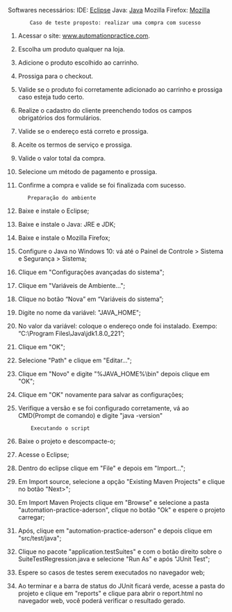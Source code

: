 ﻿Softwares necessários:
IDE: [Eclipse](http://www.eclipse.org/)
Java: [Java](http://www.oracle.com/technetwork/pt/java/index.html)
Mozilla Firefox: [Mozilla](https://www.mozilla.org/pt-BR/firefox/new/)

           Caso de teste proposto: realizar uma compra com sucesso
1. Acessar o site: www.automationpractice.com.
2. Escolha um produto qualquer na loja.
3. Adicione o produto escolhido ao carrinho.
4. Prossiga para o checkout.
5. Valide se o produto foi corretamente adicionado ao carrinho e prossiga caso esteja tudo certo.
6. Realize o cadastro do cliente preenchendo todos os campos obrigatórios dos formulários.
7. Valide se o endereço está correto e prossiga.
8. Aceite os termos de serviço e prossiga.
9. Valide o valor total da compra.
10. Selecione um método de pagamento e prossiga.
11. Confirme a compra e valide se foi finalizada com sucesso.

           Preparação do ambiente
1. Baixe e instale o Eclipse;
2. Baixe e instale o Java: JRE e JDK;
3. Baixe e instale o Mozilla Firefox;
4. Configure o Java no Windows 10: vá até o Painel de Controle > Sistema e Segurança > Sistema;
5. Clique em "Configurações avançadas do sistema";
6. Clique em "Variáveis de Ambiente...";
7. Clique no botão “Nova” em “Variáveis do sistema”;
8. Digite no nome da variável: "JAVA_HOME";
9. No valor da variável: coloque o endereço onde foi instalado. Exempo: “C:\Program Files\Java\jdk1.8.0_221”;
10. Clique em "OK";
11. Selecione "Path" e clique em "Editar...";
12. Clique em "Novo" e digite "%JAVA_HOME%\bin" depois clique em "OK";
13. Clique em "OK" novamente para salvar as configurações;
14. Verifique a versão e se foi configurado corretamente, vá ao CMD(Prompt de comando) e digite "java -version"

            Executando o script
1. Baixe o projeto e descompacte-o;
2. Acesse o Eclipse;
3. Dentro do eclipse clique em "File" e depois em "Import...";
4. Em Import source, selecione a opção "Existing Maven Projects" e clique no botão "Next>";
5. Em Import Maven Projects clique em "Browse" e selecione a pasta "automation-practice-aderson", clique no botão "Ok" e espere o projeto carregar;
6. Após, clique em "automation-practice-aderson" e depois clique em "src/test/java";
7. Clique no pacote "application.testSuites" e com o botão direito sobre o SuiteTestRegression.java e selecione "Run As" e após "JUnit Test";
8. Espere so casos de testes serem executados no navegador web;
9. Ao terminar e a barra de status do JUnit ficará verde, acesse a pasta do projeto e clique em "reports" e clique para abrir o report.html no navegador web, você poderá verificar o resultado gerado.
